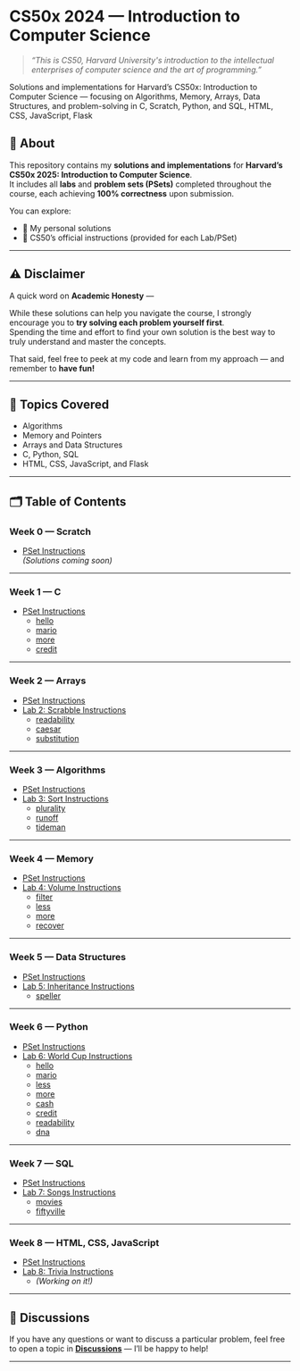 # CS50x 2024 — Introduction to Computer Science

> *“This is CS50, Harvard University's introduction to the intellectual enterprises of computer science and the art of programming.”*

Solutions and implementations for Harvard’s CS50x: Introduction to Computer Science — focusing on Algorithms, Memory, Arrays, Data Structures, and problem-solving in C, Scratch, Python, and SQL, HTML, CSS, JavaScript, Flask

## 📘 About

This repository contains my **solutions and implementations** for **Harvard’s CS50x 2025: Introduction to Computer Science**.  
It includes all **labs** and **problem sets (PSets)** completed throughout the course, each achieving **100% correctness** upon submission.

You can explore:
- 🔹 My personal solutions   
- 🔹 CS50’s official instructions (provided for each Lab/PSet)  

---

## ⚠️ Disclaimer

A quick word on **Academic Honesty** —  

While these solutions can help you navigate the course, I strongly encourage you to **try solving each problem yourself first**.  
Spending the time and effort to find your own solution is the best way to truly understand and master the concepts.  

That said, feel free to peek at my code and learn from my approach — and remember to **have fun!**

---

## 🧠 Topics Covered

- Algorithms  
- Memory and Pointers  
- Arrays and Data Structures  
- C, Python, SQL  
- HTML, CSS, JavaScript, and Flask  

---

## 🗂️ Table of Contents

### Week 0 — Scratch
- [PSet Instructions](#)  
  *(Solutions coming soon)*

---

### Week 1 — C
- [PSet Instructions](#)  
  - [hello](#)  
  - [mario](#)  
  - [more](#)  
  - [credit](#)

---

### Week 2 — Arrays
- [PSet Instructions](#)  
- [Lab 2: Scrabble Instructions](#)  
  - [readability](#)  
  - [caesar](#)  
  - [substitution](#)

---

### Week 3 — Algorithms
- [PSet Instructions](#)  
- [Lab 3: Sort Instructions](#)  
  - [plurality](#)  
  - [runoff](#)  
  - [tideman](#)

---

### Week 4 — Memory
- [PSet Instructions](#)  
- [Lab 4: Volume Instructions](#)  
  - [filter](#)  
  - [less](#)  
  - [more](#)  
  - [recover](#)

---

### Week 5 — Data Structures
- [PSet Instructions](#)  
- [Lab 5: Inheritance Instructions](#)  
  - [speller](#)

---

### Week 6 — Python
- [PSet Instructions](#)  
- [Lab 6: World Cup Instructions](#)  
  - [hello](#)  
  - [mario](#)  
  - [less](#)  
  - [more](#)  
  - [cash](#)  
  - [credit](#)  
  - [readability](#)  
  - [dna](#)

---

### Week 7 — SQL
- [PSet Instructions](#)  
- [Lab 7: Songs Instructions](#)  
  - [movies](#)  
  - [fiftyville](#)

---

### Week 8 — HTML, CSS, JavaScript
- [PSet Instructions](#)  
- [Lab 8: Trivia Instructions](#)  
  - *(Working on it!)*

---

## 💬 Discussions

If you have any questions or want to discuss a particular problem, feel free to open a topic in **[Discussions](../../discussions)** — I’ll be happy to help!

---

